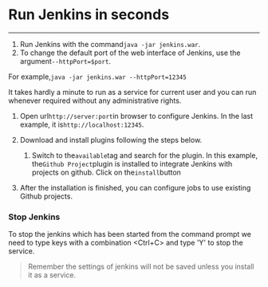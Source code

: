 # Run Jenkins in seconds

---

1. Run Jenkins with the command`java -jar jenkins.war`. 
2. To change the default port of the web interface of Jenkins, use the argument`--httpPort=$port`.  

For example,`java -jar jenkins.war --httpPort=12345`

It takes hardly a minute to run as a service for current user and you can run whenever required without any administrative rights.

1. Open url`http://server:port`in browser to configure Jenkins. In the last example, it is`http://localhost:12345`.

2. Download and install plugins following the steps below.

   1. Switch to the`available`tag and search for the plugin. In this example, the`Github Project`plugin is installed to integrate Jenkins with projects on github.
      Click on the`install`button

3. After the installation is finished, you can configure jobs to use existing Github projects.

### Stop Jenkins

To stop the jenkins which has been started from the command prompt we need to type keys with a combination &lt;Ctrl+C&gt; and type 'Y' to stop the service.

> Remember the settings of jenkins will not be saved unless you install it as a service.



